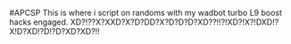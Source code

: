 #APCSP This is where i script on randoms with my wadbot turbo L9 boost hacks engaged. XD?!??X?XXD?X?D?DD?X?D?D?D?XD??!!?!XD?!X?!DXD!?X!D?XD!?D!?D?XD?XD?!!
